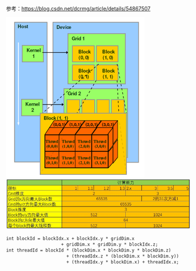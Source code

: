 参考：<https://blog.csdn.net/dcrmg/article/details/54867507>

![](./media/Pasted%20image%2020230916094720.png)
![](./media/Pasted%20image%2020230916094734.png)

```cuda
int blockId = blockIdx.x + blockIdx.y * gridDim.x
                     + gridDim.x * gridDim.y * blockIdx.z;
int threadId = blockId * (blockDim.x * blockDim.y * blockDim.z)
                       + (threadIdx.z * (blockDim.x * blockDim.y))
                       + (threadIdx.y * blockDim.x) + threadIdx.x;
```
